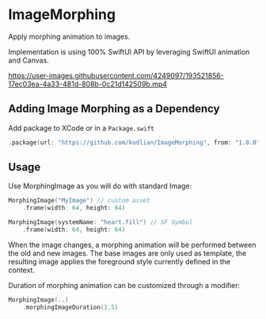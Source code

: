 # ImageMorphing

Apply morphing animation to images. 

Implementation is using 100% SwiftUI API by leveraging SwiftUI animation and Canvas. 

https://user-images.githubusercontent.com/4249097/193521856-17ec03ea-4a33-481d-808b-0c21d142509b.mp4

## Adding Image Morphing as a Dependency
Add package to XCode or in a `Package.swift`

```swift
.package(url: "https://github.com/kodlian/ImageMorphing", from: "1.0.0"),
```

## Usage

Use MorphingImage as you will do with standard Image:

```swift
MorphingImage("MyImage") // custom asset
    .frame(width: 64, height: 64)

MorphingImage(systemName: "heart.fill") // SF Symbol
    .frame(width: 64, height: 64)
```

When the image changes, a morphing animation will be performed between the old and new images. The base images are only used as template, the resulting image applies the foreground style currently defined in the context.

Duration of morphing animation can be customized through a modifier:

```swift
MorphingImage(..)
    .morphingImageDuration(1.5)
```
